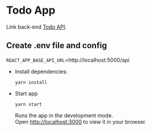 # Todo App

Link back-end [Todo API](https://github.com/tattrung15/todo-api).

## Create .env file and config

`REACT_APP_BASE_API_URL`=http://localhost:5000/api

- Install dependencies:

  ```
  yarn install
  ```

- Start app

  ```
  yarn start
  ```

  Runs the app in the development mode.\
  Open [http://localhost:3000](http://localhost:3000) to view it in your browser.
